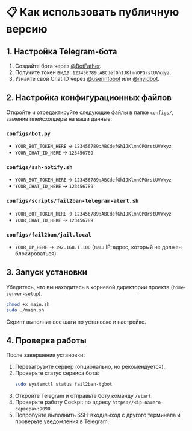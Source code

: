 # 📋 Как использовать публичную версию

## 1. Настройка Telegram-бота

1.  Создайте бота через [@BotFather](https://t.me/BotFather).
2.  Получите токен вида: `123456789:ABCdefGhIJKlmnOPQrstUVWxyz`.
3.  Узнайте свой Chat ID через [@userinfobot](https://t.me/userinfobot) или [@myidbot](https://t.me/myidbot).

## 2. Настройка конфигурационных файлов

Откройте и отредактируйте следующие файлы в папке `configs/`, заменив плейсхолдеры на ваши данные:

### `configs/bot.py`

- `YOUR_BOT_TOKEN_HERE` -> `123456789:ABCdefGhIJKlmnOPQrstUVWxyz`
- `YOUR_CHAT_ID_HERE` -> `123456789`

### `configs/ssh-notify.sh`

- `YOUR_BOT_TOKEN_HERE` -> `123456789:ABCdefGhIJKlmnOPQrstUVWxyz`
- `YOUR_CHAT_ID_HERE` -> `123456789`

### `configs/scripts/fail2ban-telegram-alert.sh`

- `YOUR_BOT_TOKEN_HERE` -> `123456789:ABCdefGhIJKlmnOPQrstUVWxyz`
- `YOUR_CHAT_ID_HERE` -> `123456789`

### `configs/fail2ban/jail.local`

- `YOUR_IP_HERE` -> `192.168.1.100` (ваш IP-адрес, который не должен блокироваться)

## 3. Запуск установки

Убедитесь, что вы находитесь в корневой директории проекта (`home-server-setup`).

```bash
chmod +x main.sh
sudo ./main.sh
```

Скрипт выполнит все шаги по установке и настройке.

## 4. Проверка работы

После завершения установки:

1.  Перезагрузите сервер (опционально, но рекомендуется).
2.  Проверьте статус сервиса бота:
    ```bash
    sudo systemctl status fail2ban-tgbot
    ```
3.  Откройте Telegram и отправьте боту команду `/start`.
4.  Проверьте работу Cockpit по адресу `https://<ip-вашего-сервера>:9090`.
5.  Попробуйте выполнить SSH-вход/выход с другого терминала и проверьте уведомления в Telegram.
